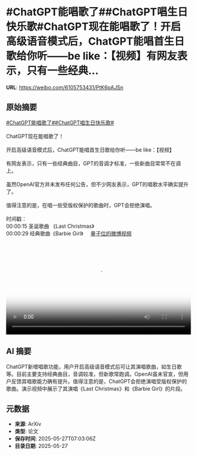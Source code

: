 # #ChatGPT能唱歌了##ChatGPT唱生日快乐歌#ChatGPT现在能唱歌了！开启高级语音模式后，ChatGPT能唱首生日歌给你听——be like：【视频】有网友表示，只有一些经典...

**URL**: https://weibo.com/6105753431/PtK6pAJSn

## 原始摘要

<a href="https://m.weibo.cn/search?containerid=231522type%3D1%26t%3D10%26q%3D%23ChatGPT%E8%83%BD%E5%94%B1%E6%AD%8C%E4%BA%86%23&amp;extparam=%23ChatGPT%E8%83%BD%E5%94%B1%E6%AD%8C%E4%BA%86%23" data-hide=""><span class="surl-text">#ChatGPT能唱歌了#</span></a><a href="https://m.weibo.cn/search?containerid=231522type%3D1%26t%3D10%26q%3D%23ChatGPT%E5%94%B1%E7%94%9F%E6%97%A5%E5%BF%AB%E4%B9%90%E6%AD%8C%23&amp;extparam=%23ChatGPT%E5%94%B1%E7%94%9F%E6%97%A5%E5%BF%AB%E4%B9%90%E6%AD%8C%23" data-hide=""><span class="surl-text">#ChatGPT唱生日快乐歌#</span></a><br><br>ChatGPT现在能唱歌了！<br><br>开启高级语音模式后，ChatGPT能唱首生日歌给你听——be like：【视频】<br><br>有网友表示，只有一些经典曲目，GPT的音调才标准，一些新曲目常常不在调上。<br><br>虽然OpenAI官方并未发布任何公告，但不少网友表示，GPT的唱歌水平确实提升了。<br><br>值得注意的是，在唱一些受版权保护的歌曲时，GPT会拒绝演唱。<br><br>时间戳：<br>00:00:15 圣诞歌曲 《Last Christmas》<br>00:00:29 经典歌曲《Barbie Girl》 <a href="https://video.weibo.com/show?fid=1034:5170886295355487" data-hide=""><span class="url-icon"><img style="width: 1rem;height: 1rem" src="https://h5.sinaimg.cn/upload/2015/09/25/3/timeline_card_small_video_default.png" referrerpolicy="no-referrer"></span><span class="surl-text">量子位的微博视频</span></a><br clear="both"><div style="clear: both"></div><video controls="controls" poster="https://tvax1.sinaimg.cn/orj480/006Fd7o3ly1i1txb76zhlj30xq0u0myi.jpg" style="width: 100%"><source src="https://f.video.weibocdn.com/o0/5tkiuxTelx08ozjrNxao010412004VdN0E010.mp4?label=mp4_720p&amp;template=808x720.25.0&amp;ori=0&amp;ps=1CwnkDw1GXwCQx&amp;Expires=1748332946&amp;ssig=Bo1N%2B1L2oF&amp;KID=unistore,video"><source src="https://f.video.weibocdn.com/o0/l6oTaG3glx08ozjrNAy4010412002j1G0E010.mp4?label=mp4_hd&amp;template=536x480.25.0&amp;ori=0&amp;ps=1CwnkDw1GXwCQx&amp;Expires=1748332946&amp;ssig=4jJu%2F76c1O&amp;KID=unistore,video"><source src="https://f.video.weibocdn.com/o0/1wriXCQ0lx08ozjrOPOo010412001rnV0E010.mp4?label=mp4_ld&amp;template=404x360.25.0&amp;ori=0&amp;ps=1CwnkDw1GXwCQx&amp;Expires=1748332946&amp;ssig=xggrmmtXMo&amp;KID=unistore,video"><p>视频无法显示，请前往<a href="https://video.weibo.com/show?fid=1034%3A5170886295355487" target="_blank" rel="noopener noreferrer">微博视频</a>观看。</p></video>

## AI 摘要

ChatGPT新增唱歌功能，用户开启高级语音模式后可让其演唱歌曲，如生日歌等。目前主要支持经典曲目，音调较准，但新歌常跑调。OpenAI虽未官宣，但用户反馈其唱歌能力确有提升。值得注意的是，ChatGPT会拒绝演唱受版权保护的歌曲。演示视频中展示了其演唱《Last Christmas》和《Barbie Girl》的片段。

## 元数据

- **来源**: ArXiv
- **类型**: 论文
- **保存时间**: 2025-05-27T07:03:06Z
- **目录日期**: 2025-05-27
